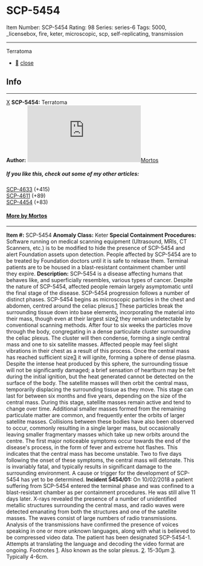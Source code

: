 # SCP-5454
Item Number: SCP-5454
Rating: 98
Series: series-6
Tags: 5000, _licensebox, fire, keter, microscopic, scp, self-replicating, transmission

---

Terratoma
  * [](javascript:;)
[close](javascript:;)
## Info
* * *
[X](javascript:;)
**SCP-5454:** Terratoma  
**Author:** [![Mortos](https://www.wikidot.com/avatar.php?userid=1705184&amp;size=small&amp;timestamp=1720188530)](http://www.wikidot.com/user:info/mortos)[Mortos](http://www.wikidot.com/user:info/mortos)
##### If you like this, check out some of my other articles:
[SCP-4633](/scp-4633) (+415)  
[SCP-4611](/scp-4611) (+89)  
[SCP-4454](/scp-4454) (+83)
#### [More by Mortos](/mortos-author-page)
* * *

**Item #:** SCP-5454
**Anomaly Class:** Keter
**Special Containment Procedures:** Software running on medical scanning equipment (Ultrasound, MRIs, CT Scanners, etc.) is to be modified to hide the presence of SCP-5454 and alert Foundation assets upon detection. People affected by SCP-5454 are to be treated by Foundation doctors until it is safe to release them.
Terminal patients are to be housed in a blast-resistant containment chamber until they expire.
**Description:** SCP-5454 is a disease affecting humans that behaves like, and superficially resembles, various types of cancer. Despite the nature of SCP-5454, affected people remain largely asymptomatic until the final stage of the disease. SCP-5454 progression follows a number of distinct phases.
SCP-5454 begins as microscopic particles in the chest and abdomen, centred around the celiac plexus.[1](javascript:;) These particles break the surrounding tissue down into base elements, incorporating the material into their mass, though even at their largest size[2](javascript:;) they remain undetectable by conventional scanning methods.
After four to six weeks the particles move through the body, congregating in a dense particulate cluster surrounding the celiac plexus. The cluster will then condense, forming a single central mass and one to six satellite masses. Affected people may feel slight vibrations in their chest as a result of this process.
Once the central mass has reached sufficient size[3](javascript:;) it will ignite, forming a sphere of dense plasma. Despite the intense heat produced by this sphere, the surrounding tissue will not be significantly damaged; a brief sensation of heartburn may be felt during the initial ignition, but the heat generated cannot be detected on the surface of the body. The satellite masses will then orbit the central mass, temporarily displacing the surrounding tissue as they move.
This stage can last for between six months and five years, depending on the size of the central mass. During this stage, satellite masses remain active and tend to change over time. Additional smaller masses formed from the remaining particulate matter are common, and frequently enter the orbits of larger satellite masses. Collisions between these bodies have also been observed to occur, commonly resulting in a single larger mass, but occasionally leaving smaller fragmentary masses which take up new orbits around the centre.
The first major noticeable symptoms occur towards the end of the disease's process, in the form of fever and extreme hot flashes. This indicates that the central mass has become unstable. Two to five days following the onset of these symptoms, the central mass will detonate. This is invariably fatal, and typically results in significant damage to the surrounding environment.
A cause or trigger for the development of SCP-5454 has yet to be determined.
**Incident 5454/01:** On 10/02/2018 a patient suffering from SCP-5454 entered the terminal phase and was confined to a blast-resistant chamber as per containment procedures. He was still alive 11 days later.
X-rays revealed the presence of a number of unidentified metallic structures surrounding the central mass, and radio waves were detected emanating from both the structures and one of the satellite masses. The waves consist of large numbers of radio transmissions. Analysis of the transmissions have confirmed the presence of voices speaking in one or more unknown languages, along with what is believed to be compressed video data.
The patient has been designated SCP-5454-1. Attempts at translating the language and decoding the video format are ongoing.
Footnotes
[1](javascript:;). Also known as the solar plexus.
[2](javascript:;). 15-30μm
[3](javascript:;). Typically 4-6cm.